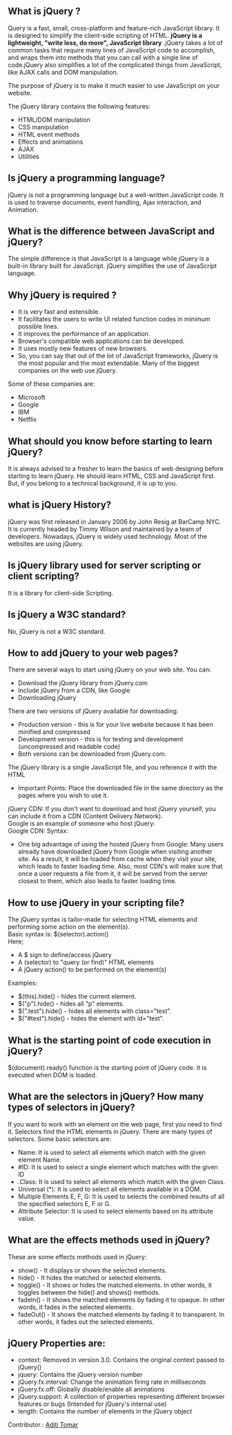 ## What is jQuery ?

  Query is a fast, small, cross-platform and feature-rich JavaScript library. It is designed to simplify the client-side scripting of HTML. **jQuery is a lightweight, "write     less, do more", JavaScript library** .jQuery takes a lot of common tasks that require many lines of JavaScript code to accomplish, and wraps them into methods that you can call with a single line of code.jQuery also simplifies a lot of the complicated things from JavaScript, like AJAX calls and DOM manipulation.

  The purpose of jQuery is to make it much easier to use JavaScript on your website.

  The jQuery library contains the following features:<br>
  <ul>
  <li> HTML/DOM manipulation</li>
  <li> CSS manipulation</li>
  <li> HTML event methods</li>
  <li> Effects and animations</li>
  <li> AJAX</li>
  <li> Utilities</li>
  </ul>

## Is jQuery a programming language?
  jQuery is not a programming language but a well-written JavaScript code. It is used to traverse documents, event handling, Ajax interaction, and Animation.

## What is the difference between JavaScript and jQuery?
  The simple difference is that JavaScript is a language while jQuery is a built-in library built for JavaScript. jQuery simplifies the use of JavaScript language.  

## Why jQuery is required ?
  <ul>
    <li> It is very fast and extensible.</li>
    <li>  It facilitates the users to write UI related function codes in minimum possible lines.</li>
    <li>  It improves the performance of an application.</li>
    <li>  Browser's compatible web applications can be developed.</li>
    <li>  It uses mostly new features of new browsers.</li>
    <li>  So, you can say that out of the lot of JavaScript frameworks, jQuery is the most popular and the most extendable.
            Many of the biggest companies on the web use jQuery.</li>
  </ul>

  Some of these companies are:<br>
  <ul>
    <li> Microsoft</li>
    <li> Google</li>
    <li> IBM</li>
    <li> Netflix</li>
  </ul>

## What should you know before starting to learn jQuery?
  It is always advised to a fresher to learn the basics of web designing before starting to learn jQuery. He should learn HTML, CSS and JavaScript first. But, if you belong to a technical background, it is up to you.

## what is jQuery History?
  jQuery was first released in January 2006 by John Resig at BarCamp NYC. It is currently headed by Timmy Wilson and maintained by a team of developers. Nowadays, jQuery is widely used technology. Most of the websites are using jQuery.
  
## Is jQuery library used for server scripting or client scripting?
  It is a library for client-side Scripting.

## Is jQuery a W3C standard?
  No, jQuery is not a W3C standard.

## How to add jQuery to your web pages?
  There are several ways to start using jQuery on your web site. You can:<br>
 <ul>
  <li> Download the jQuery library from jQuery.com</li>
  <li> Include jQuery from a CDN, like Google</li>
  <li> Downloading jQuery</li>
 </ul> 
  There are two versions of jQuery available for downloading:<br>
<ul>
  <li> Production version - this is for your live website because it has been minified and compressed</li>
  <li> Development version - this is for testing and development (uncompressed and readable code)</li>
  <li> Both versions can be downloaded from jQuery.com.</li>
</ul>
The jQuery library is a single JavaScript file, and you reference it with the HTML <script> tag (note that the <script> tag should be inside the <head> section):<br>
 Syntax: <script src="jquery-3.5.1.min.js"></script><br>
  
<ul><li> Important Points: Place the downloaded file in the same directory as the pages where you wish to use it.</li></ul>

jQuery CDN: If you don't want to download and host jQuery yourself, you can include it from a  CDN (Content Delivery Network).<br>
Google is an example of someone who host jQuery:<br>
Google CDN:
Syntax: <script src= "https://ajax.googleapis.com/ajax/libs/jquery/3.5.1/jquery.min.js" ></script><br>
  
<ul><li> One big advantage of using the hosted jQuery from Google: Many users already have downloaded jQuery from Google when visiting another site. As a result, it will be loaded from cache when they visit your site, which leads to faster loading time. Also, most CDN's will make sure that once a user requests a file from it, it will be served from the server closest to them, which also leads to faster loading time. </li></ul>
  
##  How to use jQuery in your scripting file?
  
   The jQuery syntax is tailor-made for selecting HTML elements and performing some action on the element(s).<br>
    Basic syntax is: $(selector).action()<br>
   Here;<br>
  <ul>
   <li> A $ sign to define/access jQuery</li>
   <li> A (selector) to "query (or find)" HTML elements</li>
   <li> A jQuery action() to be performed on the element(s)</li>
  </ul> 
   Examples:<br>
   <ul>
    <li> $(this).hide() - hides the current element.</li>
    <li> $("p").hide() - hides all "p" elements.</li>
    <li> $(".test").hide() - hides all elements with class="test".</li>
    <li> $("#test").hide() - hides the element with id="test". </li>
   </ul>
  
## What is the starting point of code execution in jQuery?
  $(document).ready() function is the starting point of jQuery code. It is executed when DOM is loaded.

## What are the selectors in jQuery? How many types of selectors in jQuery?
  If you want to work with an element on the web page, first you need to find it. Selectors find the HTML elements in jQuery. There are many types of selectors. Some basic  selectors are:<br>
<ul>
  <li> Name: It is used to select all elements which match with the given element Name.</li>
  <li> #ID: It is used to select a single element which matches with the given ID</li>
  <li> .Class: It is used to select all elements which match with the given Class.</li>
  <li> Universal (*): It is used to select all elements available in a DOM.</li>
  <li> Multiple Elements E, F, G: It is used to selects the combined results of all the specified selectors E, F or G.</li>
  <li> Attribute Selector: It is used to select elements based on its attribute value.</li>
 </ul> 
  
## What are the effects methods used in jQuery?
  These are some effects methods used in jQuery:<br>
<ul>
  <li> show() - It displays or shows the selected elements.</li>
  <li> hide() - It hides the matched or selected elements.</li>
  <li> toggle() - It shows or hides the matched elements. In other words, it toggles between the hide() and shows() methods.</li>
  <li> fadeIn() - It shows the matched elements by fading it to opaque. In other words, it fades in the  selected elements.</li>
  <li> fadeOut() - It shows the matched elements by fading it to transparent. In other words, it fades out the selected elements.</li>
</ul>
  
## jQuery Properties are:
<ul>
  <li> context: Removed in version 3.0. Contains the original context passed to jQuery()</li>
 <li> jquery:  Contains the jQuery version number</li>
 <li> jQuery.fx.interval: Change the animation firing rate in milliseconds</li>
 <li> jQuery.fx.off: Globally disable/enable all animations</li>
 <li> jQuery.support: A collection of properties representing different browser features  or bugs (Intended for jQuery's internal use)</li>
 <li> length:	Contains the number of elements in the jQuery object</li>    
  </ul>
  
 Contributor : [Aditi Tomar](https://aditi-247.github.io/AditiTomar/)
